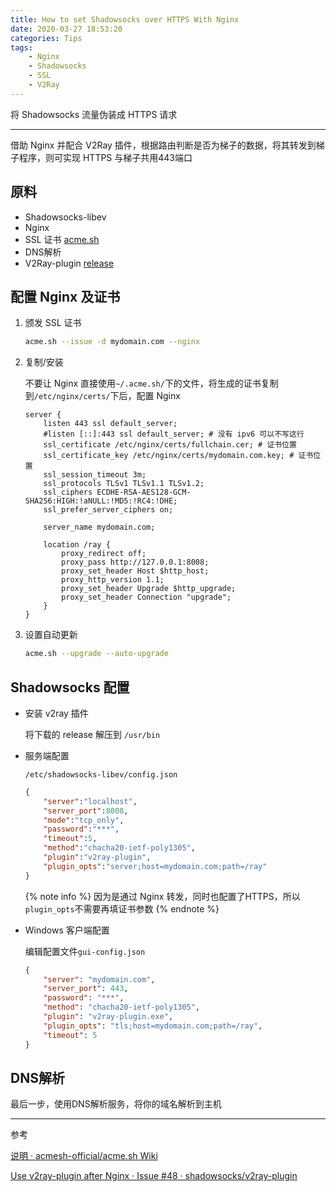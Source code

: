 ```yaml
---
title: How to set Shadowsocks over HTTPS With Nginx
date: 2020-03-27 18:53:20
categories: Tips
tags:
    - Nginx
    - Shadowsocks
    - SSL
    - V2Ray
---
```


将 Shadowsocks 流量伪装成 HTTPS 请求
<!-- more -->

---
借助 Nginx 并配合 V2Ray 插件，根据路由判断是否为梯子的数据，将其转发到梯子程序，则可实现 HTTPS 与梯子共用443端口

## 原料

- Shadowsocks-libev
- Nginx
- SSL 证书 [acme.sh](https://github.com/acmesh-official/acme.sh)
- DNS解析
- V2Ray-plugin [release](https://github.com/shadowsocks/v2ray-plugin/releases)

## 配置 Nginx 及证书

1. 颁发 SSL 证书

    ```bash
    acme.sh --issue -d mydomain.com --nginx
    ```

2. 复制/安装

    不要让 Nginx 直接使用`~/.acme.sh/`下的文件，将生成的证书复制到`/etc/nginx/certs/`下后，配置 Nginx

    ```nginx
    server {
        listen 443 ssl default_server;
        #listen [::]:443 ssl default_server; # 没有 ipv6 可以不写这行
        ssl_certificate /etc/nginx/certs/fullchain.cer; # 证书位置
        ssl_certificate_key /etc/nginx/certs/mydomain.com.key; # 证书位置
        ssl_session_timeout 3m;
        ssl_protocols TLSv1 TLSv1.1 TLSv1.2;
        ssl_ciphers ECDHE-RSA-AES128-GCM-SHA256:HIGH:!aNULL:!MD5:!RC4:!DHE;
        ssl_prefer_server_ciphers on;

        server_name mydomain.com;

        location /ray {
            proxy_redirect off;
            proxy_pass http://127.0.0.1:8008;
            proxy_set_header Host $http_host;
            proxy_http_version 1.1;
            proxy_set_header Upgrade $http_upgrade;
            proxy_set_header Connection "upgrade";
        }
    }
    ```

3. 设置自动更新

    ```bash
    acme.sh --upgrade --auto-upgrade
    ```

## Shadowsocks 配置

- 安装 v2ray 插件

    将下载的 release 解压到 `/usr/bin`

- 服务端配置

    `/etc/shadowsocks-libev/config.json`

    ```json
    {
        "server":"localhost",
        "server_port":8008,
        "mode":"tcp_only",
        "password":"***",
        "timeout":5,
        "method":"chacha20-ietf-poly1305",
        "plugin":"v2ray-plugin",
        "plugin_opts":"server;host=mydomain.com;path=/ray"
    }
    ```

    {% note info %}
    因为是通过 Nginx 转发，同时也配置了HTTPS，所以`plugin_opts`不需要再填证书参数
    {% endnote %}

- Windows 客户端配置

    编辑配置文件`gui-config.json`

    ```json
    {
        "server": "mydomain.com",
        "server_port": 443,
        "password": "***",
        "method": "chacha20-ietf-poly1305",
        "plugin": "v2ray-plugin.exe",
        "plugin_opts": "tls;host=mydomain.com;path=/ray",
        "timeout": 5
    }
    ```

## DNS解析

最后一步，使用DNS解析服务，将你的域名解析到主机

---

参考

[说明 · acmesh-official/acme.sh Wiki](https://github.com/acmesh-official/acme.sh/wiki/%E8%AF%B4%E6%98%8E)

[Use v2ray-plugin after Nginx · Issue #48 · shadowsocks/v2ray-plugin](https://github.com/shadowsocks/v2ray-plugin/issues/48)
